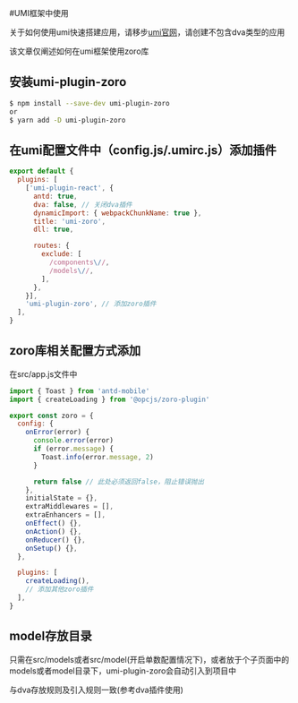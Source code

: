 #UMI框架中使用

关于如何使用umi快速搭建应用，请移步[umi官网](<https://umijs.org/zh/guide/getting-started.html>)，请创建不包含dva类型的应用

该文章仅阐述如何在umi框架使用zoro库

## 安装umi-plugin-zoro

```bash
$ npm install --save-dev umi-plugin-zoro
or
$ yarn add -D umi-plugin-zoro
```

## 在umi配置文件中（config.js/.umirc.js）添加插件

```js
export default {
  plugins: [
    ['umi-plugin-react', {
      antd: true,
      dva: false, // 关闭dva插件
      dynamicImport: { webpackChunkName: true },
      title: 'umi-zoro',
      dll: true,

      routes: {
        exclude: [
          /components\//,
          /models\//,
        ],
      },
    }],
    'umi-plugin-zoro', // 添加zoro插件
  ],
}

```

## zoro库相关配置方式添加

在src/app.js文件中

```js
import { Toast } from 'antd-mobile'
import { createLoading } from '@opcjs/zoro-plugin'

export const zoro = {
  config: {
    onError(error) {
      console.error(error)
      if (error.message) {
        Toast.info(error.message, 2)
      }

      return false // 此处必须返回false，阻止错误抛出
    },
    initialState = {},
  	extraMiddlewares = [],
    extraEnhancers = [],
    onEffect() {},
    onAction() {},
    onReducer() {},
    onSetup() {},
  },

  plugins: [
    createLoading(),
    // 添加其他zoro插件
  ],
}
```

## model存放目录

只需在src/models或者src/model(开启单数配置情况下)，或者放于个子页面中的models或者model目录下，umi-plugin-zoro会自动引入到项目中

与dva存放规则及引入规则一致(参考dva插件使用)